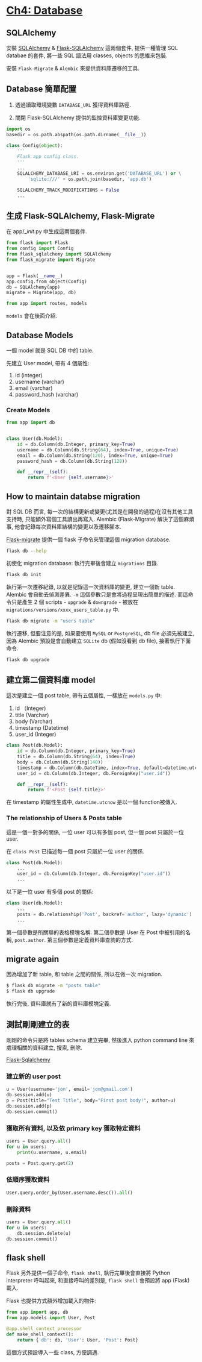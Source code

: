 # [Ch4: Database](<https://blog.miguelgrinberg.com/post/the-flask-mega-tutorial-part-iv-database>)

## SQLAlchemy

安裝 [SQLAlchemy](<https://docs.sqlalchemy.org/en/13/orm/tutorial.html>) & [Flask-SQLAlchemy](<https://flask-sqlalchemy.palletsprojects.com/en/2.x/>) 這兩個套件, 提供一種管理 SQL databae 的套件, 將一些 SQL 語法用 classes, objects 的思維來包裝. 

安裝 `Flask-Migrate` & `Alembic` 來提供資料庫遷移的工具.

## Database 簡單配置

1. 透過讀取環境變數 `DATABASE_URL` 獲得資料庫路徑.

2. 關閉 Flask-SQLAlchemy 提供的監控資料庫變更功能.

```python
import os
basedir = os.path.abspath(os.path.dirname(__file__))

class Config(object):
    '''
    Flask app config class.
    '''
    ...
    SQLALCHEMY_DATABASE_URI = os.environ.get('DATABASE_URL') or \
        'sqlite:///' + os.path.join(basedir, 'app.db')

    SQLALCHEMY_TRACK_MODIFICATIONS = False
    ...
```

## 生成 Flask-SQLAlchemy, Flask-Migrate

在 app/__init_.py 中生成這兩個套件.

```python
from flask import Flask
from config import Config
from flask_sqlalchemy import SQLAlchemy
from flask_migrate import Migrate


app = Flask(__name__)
app.config.from_object(Config)
db = SQLAlchemy(app)
migrate = Migrate(app, db)

from app import routes, models
```

`models` 會在後面介紹.

## Database Models

一個 model 就是 SQL DB 中的 table.

先建立 User model, 帶有 4 個屬性:

1. id (integer)
2. username (varchar)
3. email (varchar)
4. password_hash (varchar)

### Create Models

```python
from app import db


class User(db.Model):
    id = db.Column(db.Integer, primary_key=True)
    username = db.Column(db.String(64), index=True, unique=True)
    email = db.Column(db.String(120), index=True, unique=True)
    password_hash = db.Column(db.String(128))

    def __repr__(self):
        return f'<User {self.username}>'
```

## How to maintain databse migration

對 SQL DB 而言, 每一次的結構更新或變更(尤其是在開發的過程)在沒有其他工具支持時, 只能額外寫個工具讀出再寫入. Alembic (Flask-Migrate) 解決了這個麻煩事, 他會紀錄每次資料庫結構的變更以及遷移腳本.

[Flask-migrate](<https://flask-migrate.readthedocs.io/en/latest/>) 提供一個 flask 子命令來管理這個 migration database.

```cmd
flask db --help
```

初使化 migration database: 執行完畢後會建立 `migrations` 目錄.

```cmd
flask db init
```

執行第一次遷移紀錄, 以就是記錄這一次資料庫的變更, 建立一個新 table. Alembic 會自動去偵測差異. `-m` 這個參數只是會將過程呈現出簡單的描述. 而這命令只是產生 2 個 scripts - `upgrade` & `downgrade` - 被放在 `migrations/versions/xxxx_users_table.py` 中.

```cmd
flask db migrate -m "users table"
```

執行遷移, 但要注意的是, 如果要使用 `MySQL` or `PostgreSQL`, db file 必須先被建立, 因為 Alembic 預設是會自動建立 `SQLite` db (假如沒看到 db file), 接著執行下面命令.

```cmd
flask db upgrade
```

## 建立第二個資料庫 model

這次是建立一個 post table, 帶有五個屬性, 一樣放在 `models.py` 中:

1. id （Integer)
2. title (Varchar)
3. body (Varchar)
4. timestamp (Datetime)
5. user_id (Integer)

```python
class Post(db.Model):
    id = db.Column(db.Integer, primary_key=True)
    title = db.Column(db.String(64), index=True)
    body = db.Column(db.String(140))
    timestamp = db.Column(db.DateTime, index=True, default=datetime.utcnow)
    user_id = db.Column(db.Integer, db.ForeignKey("user.id"))

    def __repr__(self):
        return f'<Post {self.title}>'
```

在 timestamp 的屬性生成中, `datetime.utcnow` 是以一個 function被傳入.

### The relationship of Users & Posts table

這是一個一對多的關係, 一位 user 可以有多個 post, 但一個 post 只屬於一位 user.

在 `class Post` 已描述每一個 post 只屬於一位 user 的關係.

```python
class Post(db.Model):
    ...
    user_id = db.Column(db.Integer, db.ForeignKey("user.id"))
    ...
```

以下是一位 user 有多個 post 的關係:

```python
class User(db.Model):
    ...
    posts = db.relationship('Post', backref='author', lazy='dynamic')
    ...
```

第一個參數是所關聯的表格模塊名稱. 第二個參數是 User 在 Post 中被引用的名稱, `post.author`. 第三個參數是定義資料庫查詢的方式. 

## migrate again

因為增加了新 table, 和 table 之間的關係, 所以在做一次 migration.

```cmd
$ flask db migrate -m "posts table"
$ flask db upgrade
```

執行完後, 資料庫就有了新的資料庫模塊定義.

## 測試剛剛建立的表

剛剛的命令只是將 tables schema 建立完畢, 然後進入 python command line 來處理相關的資料建立, 搜索, 刪除.

[Flask-Sqlalchemy](<https://flask-sqlalchemy.palletsprojects.com/en/2.x/>)

### 建立新的 user post

```python
u = User(username='jon', email='jon@gmail.com')
db.session.add(u)
p = Post(title="Test Title", body="First post body!", author=u)
db.session.add(p)
db.session.commit()
```

### 獲取所有資料, 以及依 primary key 獲取特定資料

```python
users = User.query.all()
for u in users:
    print(u.username, u.email)

posts = Post.query.get(2)
```

### 依順序獲取資料

```python
User.query.order_by(User.username.desc()).all()
```

### 刪除資料

```python
users = User.query.all()
for u in users:
    db.session.delete(u)
db.session.commit()
```

## flask shell

Flask 另外提供一個子命令, `flask shell`, 執行完畢後會直接將 Python interpreter 呼叫起來, 和直接呼叫的差別是, `flask shell` 會預設將 app (Flask) 載入.

Flask 也提供方式額外增加載入的物件:

```python
from app import app, db
from app.models import User, Post

@app.shell_context_processor
def make_shell_context():
    return {'db': db, 'User': User, 'Post': Post}
```

這個方式預設導入一些 class, 方便調適.
